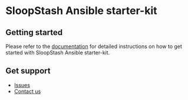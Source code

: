 # SloopStash Ansible starter-kit


## Getting started
Please refer to the [documentation](https://sloopstash.com/documentation/toolkit/configuration-management/ansible/index.html) for detailed instructions on how to get started with SloopStash Ansible starter-kit.


## Get support
- [Issues](https://github.com/sloopstash/kickstart-ansible/issues)
- [Contact us](https://sloopstash.com/contact.html)

